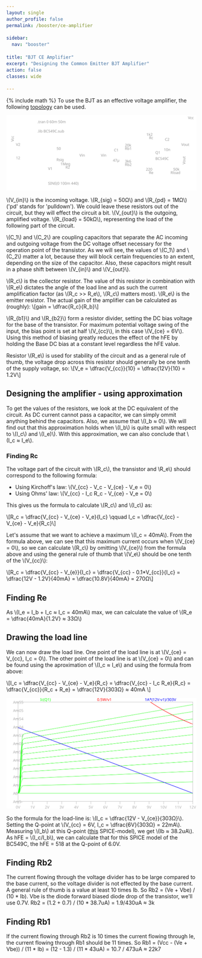 ```yaml
---
layout: single
author_profile: false
permalink: /booster/ce-amplifier

sidebar:
  nav: "booster"

title: "BJT CE Amplifier"
excerpt: "Designing the Common Emitter BJT Amplifier"
action: false
classes: wide

---
```

{% include math %}
To use the BJT as an effective voltage amplifier, the following [topology](/assets/spice/booster/BC549C-amp.asc) can be used.

![](/assets/images/booster/BC549C-amp.svg)

\\(V_{in}\\) is the incoming voltage. \\(R_{sig} = 50Ω\\) and \\(R_{pd} = 1MΩ\\) ('pd' stands for 'pulldown'). We could leave these resistors out of the circuit, but they will effect the circuit a bit. \\(V_{out}\\) is the outgoing, amplified voltage. \\(R_{load} = 50kΩ\\), representing the load of the following part of the circuit.

\\(C_1\\) and \\(C_2\\) are coupling capacitors that separate the AC incoming and outgoing voltage from the DC voltage offset necessary for the operation point of the transistor. As we will see, the values of \\(C_1\\) and \\(C_2\\) matter a lot, because they will block certain frequencies to an extent, depending on the size of the capacitor. Also, these capacitors might result in a phase shift between \\(V_{in}\\) and \\(V_{out}\\).

\\(R_c\\) is the collector resistor. The value of this resistor in combination with \\(R_e\\) dictates the angle of the load line and as such the current amplification factor (as \\(R_c >> R_e\\), \\(R_c\\) matters most). \\(R_e\\) is the emitter resistor. The actual gain of the amplifier can be calculated as (roughly):
\\[gain = \dfrac{R_c}{R_b}\\]

\\(R_{b1}\\) and \\(R_{b2}\\) form a resistor divider, setting the DC bias voltage for the base of the transistor. For maximum potential voltage swing of the input, the bias point is set at half \\(V_{cc}\\), in this case \\(V_{ce} = 6V\\). Using this method of biasing greatly reduces the effect of the hFE by holding the Base DC bias at a constant level regardless the hFE value.

Resistor \\(R_e\\) is used for stability of the circuit and as a general rule of thumb, the voltage drop across this resistor should generally be one tenth of the supply voltage, so:
\\[V_e = \dfrac{V_{cc}}{10} = \dfrac{12V}{10} = 1.2V\\]

## Designing the amplifier - using approximation

To get the values of the resistors, we look at the DC equivalent of the circuit. As DC current cannot pass a capacitor, we can simply ommit anything behind the capacitors. Also, we assume that \\(I_b ≈ 0\\). We will find out that this approximation holds when \\(I_b\\) is quite small with respect to \\(I_c\\) and \\(I_e)\\). With this approximation, we can also conclude that \\(I_c ≈ I_e\\).

### Finding Rc

The voltage part of the circuit with \\(R_c\\), the transistor and \\R_e\\) should correspond to the following formula:
- Using Kirchoff's law: \\(V_{cc} - V_c - V_{ce} - V_e = 0\\)
- Using Ohms' law: \\(V_{cc} - I_c R_c - V_{ce} - V_e = 0\\)

This gives us the formula to calculate \\(R_c\\) and \\(I_c\\) as:

\\[R_c = \dfrac{V_{cc} - V_{ce} - V_e}{I_c} \qquad I_c = \dfrac{V_{cc} - V_{ce} - V_e}{R_c}\\]

Let's assume that we want to achieve a maximum \\(I_c = 40mA\\). From the formula above, we can see that this maximum current occurs when \\(V_{ce} = 0\\), so we can calculate \\(R_c\\) by omitting \\(V_{ce}\\) from the formula above and using the general rule of thumb that \\(V_e\\) should be one tenth of the \\(V_{cc}\\):

\\[R_c = \dfrac{V_{cc} - V_{e}}{I_c} = \dfrac{V_{cc} - 0.1*V_{cc}}{I_c} = \dfrac{12V - 1.2V}{40mA} = \dfrac{10.8V}{40mA} = 270Ω\\]

## Finding Re

As \\(I_e = I_b + I_c ≈ I_c = 40mA\\) max, we can calculate the value of \\(R_e = \dfrac{40mA}{1.2V} ≈ 33Ω\\)

## Drawing the load line

We can now draw the load line. One point of the load line is at \\(V_{ce} = V_{cc}, I_c = 0\\). The other point of the load line is at \\(V_{ce} = 0\\) and can be found using the aproximation of \\(I_c ≈ I_e\\) and using the formula from above:

\\[I_c = \dfrac{V_{cc} - V_{ce} - V_e}{R_c} = \dfrac{V_{cc} - I_c R_e}{R_c} = \dfrac{V_{cc}}{R_c + R_e} = \dfrac{12V}{303Ω} ≈ 40mA \\]

![](/assets/images/booster/BC549C-loadline.svg)

So the formula for the load-line is: \\(I_c = \dfrac{12V - V_{ce}}{303Ω}\\). Setting the Q-point at \\(V_{cc} = 6V, I_c = \dfrac{6V}{303Ω} = 22mA\\). Measuring \\(I_b\\) at this Q-point ([this](/assets/spice/booster/BC594Cm.asc) SPICE-model), we get \\(Ib ≈ 38.2uA\\). As hFE = \\(I_c/I_b\\), we can calculate that for this SPICE model of the BC549C, the hFE = 518 at the Q-point of 6.0V.

## Finding Rb2

The current flowing through the voltage divider has to be large compared to the base current, so the voltage divider is not effected by the base current. A general rule of thumb is a value at least 10 times Ib. So Rb2 = (Ve + Vbe) / (10 * Ib). Vbe is the diode forward biased diode drop of the transistor, we'll use 0.7V. Rb2 = (1.2 + 0.7) / (10 * 38.7uA) = 1.9/430uA ≈ 3k

## Finding Rb1

If the current flowing through Rb2 is 10 times the current flowing through Ie, the current flowing through Rb1 should be 11 times. So Rb1 = (Vcc - (Ve + Vbe)) / (11 * Ib) = (12 - 1.3) / (11 * 43uA) = 10.7 / 473uA ≈ 22k7

